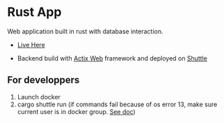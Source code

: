 # Rust App

Web application built in rust with database interaction.
- [Live Here](https://sos-rust-app-api.shuttleapp.rs)

* Backend build with [Actix Web](https://actix.rs/) framework and deployed on [Shuttle](https://www.shuttle.rs/)

## For developpers
1. Launch docker
2. cargo shuttle run (if commands fail because of os error 13, make sure current user is in docker group. [See doc](https://phoenixnap.com/kb/docker-permission-denied))
